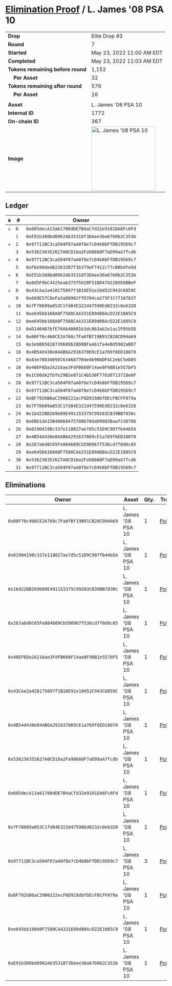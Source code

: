 # [Elimination Proof](./readme.md) / L. James &#039;08 PSA 10

|||
|---|---|
| **Drop** | Elite Drop #3 |
| **Round** | 7 |
| **Started** | May 23, 2022 11:00 AM EDT |
| **Completed** | May 23, 2022 11:03 AM EDT |
| **Tokens remaining before round** | 1,152 |
| **&nbsp;&nbsp;&nbsp;&nbsp;Per Asset** | 32 |
| **Tokens remaining after round** | 576 |
| **&nbsp;&nbsp;&nbsp;&nbsp;Per Asset** | 16 |
| | |
| **Asset** | L. James &#039;08 PSA 10 |
| **Internal ID** | 1772 |
| **On-chain ID** | 367 |
| **Image** | <img src="https://tcdn.blokpax.com/9648a5d9-184d-4666-b8b4-a9cdcc9ba741/f4f1daf4f95502c158cffbbed3900042f15852f1d944310b03e7f8866566b7c3.png" height="200" alt="L. James &#039;08 PSA 10" /> |

## Ledger

| 💀 | # | Owner |
| --- | --- | --- |
| 💀 | `0` | `0x605decA13a61788dDE7B4aCfd32e9101DA6Fc6Fd` |
|  | `1` | `0xE91b360bd0962Ab35318f3DAee30a6760b2C353b` |
| 💀 | `2` | `0x97711BC3ca504F07aA0f8e7cD4b8bFfDB19569c7` |
|  | `3` | `0x536236352627A0CD16a2Fa98660F7aD99aA7fcdb` |
| 💀 | `4` | `0x97711BC3ca504F07aA0f8e7cD4b8bFfDB19569c7` |
|  | `5` | `0xF6e90deAB23632B7f3b379eF7412c77cB0bdfe9d` |
| 💀 | `6` | `0xE91b360bd0962Ab35318f3DAee30a6760b2C353b` |
|  | `7` | `0x0d5F9bC4425eab375f5020F51DD4742205E6BBeF` |
| 💀 | `8` | `0x43CAa2a428175097f1B10E91e10d52C943C6859C` |
|  | `9` | `0x669E57C8eFa3aD8902ffD704ca275F3177187837` |
| 💀 | `10` | `0x7F78689a853C1fd84E322d47590Ed8232c0e6328` |
|  | `11` | `0xe645bb168A0F7588CAA331E89d88AcD22E1885C0` |
| 💀 | `12` | `0xe645bb168A0F7588CAA331E89d88AcD22E1885C0` |
|  | `13` | `0xD140407bfE76Ab48081b3dc063ab2e1ac2F05b5D` |
| 💀 | `14` | `0x00F70c460CE2A760c7Fa8fBf19B91CB20CD94A69` |
|  | `15` | `0x3ebB65018739609b28D8BFaA61fa4eBd5902aB87` |
| 💀 | `16` | `0x4B54d438e84AB6A291637869cE1a769f6ED18070` |
|  | `17` | `0x83e7083d05EC6346877B4e4b90bDFAC2ebC5eD05` |
| 💀 | `18` | `0x40EF6Da2A216ae3FdFB660F14ae8F98B1e557bF5` |
|  | `19` | `0x1C60dA2fbfe29B2e871C4b530F77630713718e6F` |
| 💀 | `20` | `0x97711BC3ca504F07aA0f8e7cD4b8bFfDB19569c7` |
|  | `21` | `0x97711BC3ca504F07aA0f8e7cD4b8bFfDB19569c7` |
| 💀 | `22` | `0xBF792bB6aC2900222ecF6D919dbfDEcFBCFF079a` |
|  | `23` | `0x7F78689a853C1fd84E322d47590Ed8232c0e6328` |
| 💀 | `24` | `0x1bd22BB269b89E491153375C99203CB39BB7830c` |
|  | `25` | `0x6Bb1dA15B40868475708b70daD9002Baaf23878D` |
| 💀 | `26` | `0x01904198c337e118027ae7d5c51D9C907fb44b5A` |
|  | `27` | `0x4B54d438e84AB6A291637869cE1a769f6ED18070` |
| 💀 | `28` | `0x267a6d0C65Fe804689Cb590967f536cd7f0d0c65` |
|  | `29` | `0xe645bb168A0F7588CAA331E89d88AcD22E1885C0` |
| 💀 | `30` | `0x536236352627A0CD16a2Fa98660F7aD99aA7fcdb` |
|  | `31` | `0x97711BC3ca504F07aA0f8e7cD4b8bFfDB19569c7` |


## Eliminations

| Owner | Asset | Qty. | Transaction |
| --- | --- | --- | --- |
| `0x00F70c460CE2A760c7Fa8fBf19B91CB20CD94A69` | L. James '08 PSA 10 | 1 | [Polygonscan](https://polygonscan.com/tx/0xf5b352a5b2798609fcdc8292ea197fa7059111f73ea2bb24ee3bf536ff1d0593) |
| `0x01904198c337e118027ae7d5c51D9C907fb44b5A` | L. James '08 PSA 10 | 1 | [Polygonscan](https://polygonscan.com/tx/0x2f0a2f8e744ad47f003b5c903dacef5a03cbd34902441385da54c227b42bd0ad) |
| `0x1bd22BB269b89E491153375C99203CB39BB7830c` | L. James '08 PSA 10 | 1 | [Polygonscan](https://polygonscan.com/tx/0x880341433262930bad678f4b8589df449de1ab29d58121bc6c1200fcd85c5ddb) |
| `0x267a6d0C65Fe804689Cb590967f536cd7f0d0c65` | L. James '08 PSA 10 | 1 | [Polygonscan](https://polygonscan.com/tx/0xf40e15c740f16de6524489be2482b3b7ab255b21235a983617b6021f3d7b64e2) |
| `0x40EF6Da2A216ae3FdFB660F14ae8F98B1e557bF5` | L. James '08 PSA 10 | 1 | [Polygonscan](https://polygonscan.com/tx/0x299c5de216107af0e68a70d88d6558942d9981196f681cb296bbcece93876ebf) |
| `0x43CAa2a428175097f1B10E91e10d52C943C6859C` | L. James '08 PSA 10 | 1 | [Polygonscan](https://polygonscan.com/tx/0x56ff848e9f81106134f2c86a5aa5a65747d92e48ff53f29d57d75c80a013ab67) |
| `0x4B54d438e84AB6A291637869cE1a769f6ED18070` | L. James '08 PSA 10 | 1 | [Polygonscan](https://polygonscan.com/tx/0x8570d8b37da66e8d152f3a68e804553281082f38f730774423b9c80b6e631264) |
| `0x536236352627A0CD16a2Fa98660F7aD99aA7fcdb` | L. James '08 PSA 10 | 1 | [Polygonscan](https://polygonscan.com/tx/0x94f0912997b7f38b8b766f48d8b3f86a3e22ccbe0ededca2a692f29457a0f1fc) |
| `0x605decA13a61788dDE7B4aCfd32e9101DA6Fc6Fd` | L. James '08 PSA 10 | 1 | [Polygonscan](https://polygonscan.com/tx/0xc451272268a1d8d606b81f4da6fd1520778649a0a27404691d16d8ba9f686ea6) |
| `0x7F78689a853C1fd84E322d47590Ed8232c0e6328` | L. James '08 PSA 10 | 1 | [Polygonscan](https://polygonscan.com/tx/0x3c60a4485492f71057cf1fc565a85eb107b651b38c637ca9a4c49a08b0facc5b) |
| `0x97711BC3ca504F07aA0f8e7cD4b8bFfDB19569c7` | L. James '08 PSA 10 | 3 | [Polygonscan](https://polygonscan.com/tx/0xee495be16f7364eb82f32d0b06ca1ed4fac8a649a75a576040966d9a63ae1f8f) |
| `0xBF792bB6aC2900222ecF6D919dbfDEcFBCFF079a` | L. James '08 PSA 10 | 1 | [Polygonscan](https://polygonscan.com/tx/0x94a118936fe43822a60d16e783596aa86f7b5a1d349658875fe825d617974f9a) |
| `0xe645bb168A0F7588CAA331E89d88AcD22E1885C0` | L. James '08 PSA 10 | 1 | [Polygonscan](https://polygonscan.com/tx/0x1de85b0c1712bd8edd53b509431449fd2e3714bb6b91b55b20fa06e91e79352e) |
| `0xE91b360bd0962Ab35318f3DAee30a6760b2C353b` | L. James '08 PSA 10 | 1 | [Polygonscan](https://polygonscan.com/tx/0x46188f2552640160fc84001cac68dd6b7c805131d41a7457f8a3d27dab587af8) |
